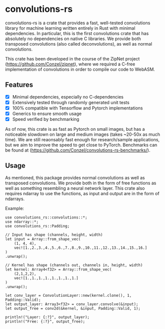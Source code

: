 # convolutions-rs
convolutions-rs is a crate that provides a fast, well-tested convolutions library for machine learning written entirely in Rust with minimal dependencies. In particular, this is the first convolutions crate that has absolutely no dependencies on native C libraries. We provide both transposed convolutions (also called deconvolutions), as well as normal convolutions.

This crate has been developed in the course of the ZipNet project (https://github.com/Conzel/zipnet), where we required a C-free implementation of convolutions in order to compile our code to WebASM.

## Features 
- [x] Minimal dependencies, especially no C-dependencies
- [x] Extensively tested through randomly generated unit tests
- [x] 100% compatible with Tensorflow and Pytorch implementations
- [x] Generics to ensure smooth usage
- [x] Speed verified by benchmarking

As of now, this crate is as fast as Pytorch on small images, but has a noticeable slowdown on large and medium images (takes ~20-50x as much time). We are still reaonsably fast enough for research/sample applications, but we aim to improve the speed to get close to PyTorch. Benchmarks can be found at (https://github.com/Conzel/convolutions-rs-benchmarks/).

## Usage
As mentioned, this package provides normal convolutions as well as transposed convolutions. We provide both in the form of free functions as well as something resembling a neural network layer. This crate also requires ndarray to use the functions, as input and output are in the form of ndarrays.

Example:
```
use convolutions_rs::convolutions::*;
use ndarray::*;
use convolutions_rs::Padding;

// Input has shape (channels, height, width)
let input = Array::from_shape_vec(
    (1, 4, 4),
    vec![1.,2.,3.,4.,5.,6.,7.,8.,9.,10.,11.,12.,13.,14.,15.,16.]
)
.unwrap();

// Kernel has shape (channels out, channels in, height, width)
let kernel: Array4<f32> = Array::from_shape_vec(
    (2,1,2,2),
    vec![1.,1.,1.,1.,1.,1.,1.,1.]
)
.unwrap();

let conv_layer = ConvolutionLayer::new(kernel.clone(), 1, Padding::Valid);
let output_layer: Array3<f32> = conv_layer.convolve(&input);
let output_free = conv2d(&kernel, &input, Padding::Valid, 1);

println!("Layer: {:?}", output_layer);
println!("Free: {:?}", output_free);
```
